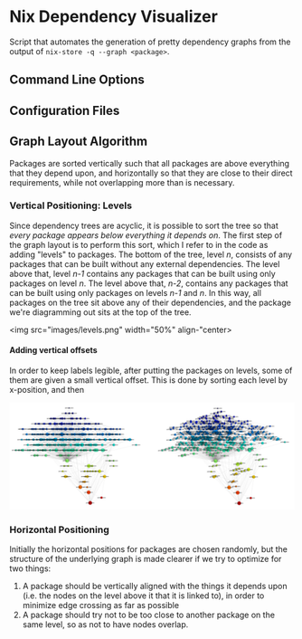 # Nix Dependency Visualizer

Script that automates the generation of pretty dependency graphs from the output of ``nix-store -q --graph <package>``.

## Command Line Options

## Configuration Files

## Graph Layout Algorithm

Packages are sorted vertically such that all packages are above everything that they depend upon, and horizontally so that they are close to their direct requirements, while not overlapping more than is necessary.

### Vertical Positioning:  Levels

 Since dependency trees are acyclic, it is possible to sort the tree so that *every package appears below everything it depends on*.  The first step of the graph layout is to perform this sort, which I refer to in the code as adding "levels" to packages.  The bottom of the tree, level *n*, consists of any packages that can be built without any external dependencies.  The level above that, level *n-1* contains any packages that can be built using only packages on level *n*.  The level above that, *n-2*, contains any packages that can be built using only packages on levels *n-1* and *n*.  In this way, all packages on the tree sit above any of their dependencies, and the package we're diagramming out sits at the top of the tree.

<img src="images/levels.png" width="50%" align-"center>


#### Adding vertical offsets

In order to keep labels legible, after putting the packages on levels, some of them are given a small vertical offset.  This is done by sorting each level by x-position, and then

<img src="images/sublevels.png">

### Horizontal Positioning

Initially the horizontal positions for packages are chosen randomly, but the structure of the underlying graph is made clearer if we try to optimize for two things:

1. A package should be vertically aligned with the things it depends upon (i.e. the nodes on the level above it that it is linked to), in order to minimize edge crossing as far as possible
2. A package should try not to be too close to another package on the same level, so as not to have nodes overlap.
